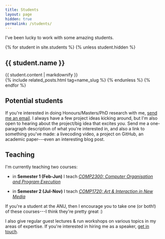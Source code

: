 ```yaml
---
title: Students
layout: page
hidden: true
permalink: /students/
---
```


I've been lucky to work with some amazing students.

{% for student in site.students %}
{% unless student.hidden %}
<h2>{{ student.name }}</h2>
<article class="post-content">
{{ student.content | markdownify }}
</article>
{% include related_posts.html tag=name_slug %}
{% endunless %}
{% endfor %}

## Potential students

If you're interested in doing Honours/Masters/PhD research with
me, [send me an email](mailto:ben.swift@anu.edu.au). I always have a few project
ideas kicking around, but I'm also open to hearing about the project/big idea
that excites *you*. Send me a one-paragraph description of what you're
interested in, and also a link to something you've made: a livecoding video, a
project on GitHub, an academic paper---even an interesting blog post.

## Teaching

<!-- Computers are just so *useful* in all domains of human endeavour, and giving -->
<!-- people the skills to do interesting things with them is really important work. -->
<!-- Because of this, I put a lot of effort into teaching undergraduate and -->
<!-- masters-level Computer Science in my current job in the Research School of -->
<!-- Computer Science at the Australian National University. -->

I'm currently teaching two courses:

- in **Semester 1 (Feb-Jun)** I teach [*COMP2300: Computer Organisation and
  Program Execution*](https://cs.anu.edu.au/courses/comp2300/)

- in **Semester 2 (Jul-Nov)** I teach [*COMP1720: Art & Interaction in New
  Media*](https://cs.anu.edu.au/courses/comp1720/)

If you're a student at the ANU, then I encourage you to take one (or both!) of
these courses---I think they're pretty great :)

I also give regular guest lectures & run workshops on various topics in my areas
of expertise. If you're interested in hiring me as a
speaker, [get in touch](mailto:ben.swift@anu.edu.au).
